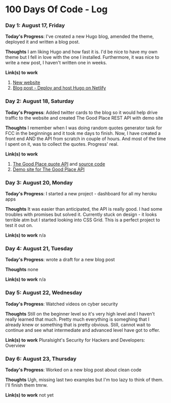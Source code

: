 # 100 Days Of Code - Log

### Day 1: August 17, Friday

**Today's Progress**: I've created a new Hugo blog, amended the theme, deployed it and written a blog post.

**Thoughts** I am liking Hugo and how fast it is. I'd be nice to have my own theme but I fell in love with the one I installed. Furthermore, it was nice to write a new post, I haven't written one in weeks.

**Link(s) to work**
1. [New website](https://rozgonyiova.com/)
2. [Blog post - Deploy and host Hugo on Netlify](https://rozgonyiova.com/posts/deploy-hugo-with-netlify/)

### Day 2: August 18, Saturday

**Today's Progress**: Added twitter cards to the blog so it would help drive traffic to the website and created The Good Place REST API with demo site

**Thoughts** I remember when I was doing random quotes generator task for FCC in the beginnings and it took me days to finish. Now, I have created a front end AND the API from scratch in couple of hours. And most of the time I spent on it, was to collect the quotes. Progress' real.

**Link(s) to work**
1. [The Good Place quote API](https://good-place-quotes.herokuapp.com/api) and [source code](https://github.com/EffingKay/the-good-place-quotes)
2. [Demo site for The Good Place API](https://good-place-quotes.glitch.me/)


### Day 3: August 20, Monday

**Today's Progress**: I started a new project - dashboard for all my heroku apps

**Thoughts** It was easier than anticipated, the API is really good. I had some troubles with promises but solved it. Currently stuck on design - it looks terrible atm but I started looking into CSS Grid. This is a perfect project to test it out on.

**Link(s) to work** n/a

### Day 4: August 21, Tuesday

**Today's Progress**: wrote a draft for a new blog post

**Thoughts** none

**Link(s) to work** n/a

### Day 5: August 22, Wednesday

**Today's Progress**: Watched videos on cyber security 

**Thoughts** Still on the beginner level so it's very high level and I haven't really learned that much. Pretty much everything is someghing that I already knew or something that is pretty obvious. Still, cannot wait to continue and see what intermediate and advanced level have got to offer.

**Link(s) to work** Pluralsight's Security for Hackers and Developers: Overview

### Day 6: August 23, Thursday

**Today's Progress**: Worked on a new blog post about clean code

**Thoughts** Ugh, missing last two examples but I'm too lazy to think of them. I'll finish them tmrw.

**Link(s) to work** not yet
